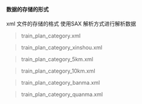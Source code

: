 
####  数据的存储的形式


xml  文件的存储的格式  使用SAX 解析方式进行解析数据



> train_plan_category.xml

> train_plan_category_xinshou.xml

> train_plan_category_5km.xml

> train_plan_category_10km.xml

> train_plan_category_banma.xml

> train_plan_category_quanma.xml





